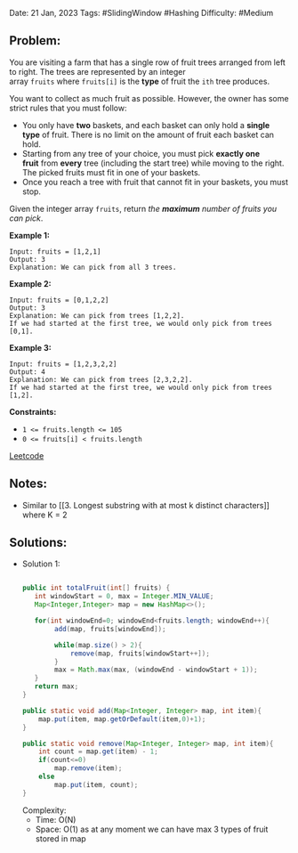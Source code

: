 Date: 21 Jan, 2023
Tags:  #SlidingWindow #Hashing 
Difficulty:  #Medium 
## Problem: 
You are visiting a farm that has a single row of fruit trees arranged from left to right. The trees are represented by an integer array `fruits` where `fruits[i]` is the **type** of fruit the `ith` tree produces.

You want to collect as much fruit as possible. However, the owner has some strict rules that you must follow:

-   You only have **two** baskets, and each basket can only hold a **single type** of fruit. There is no limit on the amount of fruit each basket can hold.
-   Starting from any tree of your choice, you must pick **exactly one fruit** from **every** tree (including the start tree) while moving to the right. The picked fruits must fit in one of your baskets.
-   Once you reach a tree with fruit that cannot fit in your baskets, you must stop.

Given the integer array `fruits`, return _the **maximum** number of fruits you can pick_.

**Example 1:**

	Input: fruits = [1,2,1]
	Output: 3
	Explanation: We can pick from all 3 trees.

**Example 2:**

	Input: fruits = [0,1,2,2]
	Output: 3
	Explanation: We can pick from trees [1,2,2].
	If we had started at the first tree, we would only pick from trees [0,1].

**Example 3:**

	Input: fruits = [1,2,3,2,2]
	Output: 4
	Explanation: We can pick from trees [2,3,2,2].
	If we had started at the first tree, we would only pick from trees [1,2].

**Constraints:**

-   `1 <= fruits.length <= 105`
-   `0 <= fruits[i] < fruits.length`

[Leetcode](https://leetcode.com/problems/fruit-into-baskets/)

## Notes: 
- Similar to [[3. Longest substring with at most k distinct characters]] where K = 2

## Solutions: 

- Solution 1: 
	```java
	
	public int totalFruit(int[] fruits) {
       int windowStart = 0, max = Integer.MIN_VALUE;
       Map<Integer,Integer> map = new HashMap<>();

       for(int windowEnd=0; windowEnd<fruits.length; windowEnd++){
            add(map, fruits[windowEnd]);

            while(map.size() > 2){
                remove(map, fruits[windowStart++]);
            }
            max = Math.max(max, (windowEnd - windowStart + 1));
       }
       return max;
    }

    public static void add(Map<Integer, Integer> map, int item){
        map.put(item, map.getOrDefault(item,0)+1);
    }

    public static void remove(Map<Integer, Integer> map, int item){
        int count = map.get(item) - 1;
        if(count<=0)
            map.remove(item);
        else
            map.put(item, count);
    }
	
	```
	Complexity: 
	- Time: O(N)
	- Space: O(1) as at any moment we can have max 3 types of fruit stored in map